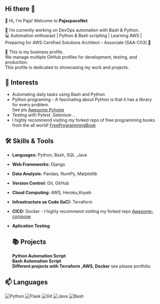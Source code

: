 
## Hi there 👋  

👋 Hi, I'm Paja! Welcome to **PajaspaceNet**.  

🔭 I’m currently working on DevOps automation with Bash & Python.  
💻 Automation enthusiast | Python & Bash scripting | Learning AWS | Preparing for AWS Certified Solutions Architect – Associate (SAA-C03).🌟

💼 This is my business profile.  
We manage multiple GitHub profiles for development, testing, and production.  
This profile is dedicated to showcasing my work and projects. 

  


## 🚀 Interests
- Automating daily tasks using  Bash and Python 
- Python programing - A fascinating  about Python is that it has a library for every problem.<br>
    See pls [Awesome Pyhone](https://github.com/dylanhogg/awesome-python)
- Testing with Pytest ,Selenium ..
- I highly recommend visiting my forked repo of free programming books from the all world! [FreeProgrammingBook](https://github.com/PajaspaceNet/free-programming-books)

## 🛠️ Skills & Tools
- **Languages:** Python, Bash, SQL ,Java
- **Web Frameworks:**  Django
- **Data Analysis:** Pandas, NumPy, Matplotlib
- **Version Control:** Git, GitHub
- **Cloud  Computing:**  AWS, Heroku,Koyeb
- **Infrastructure as Code (IaC):** Terraform
-  **CICD:** Docker -  I highly recommend visiting my forked repo [Awesome-compose](https://github.com/PajaspaceNet/awesome-compose)  
- **Aplication Testing**

  ## 📚 Projects<br>
  **Python Automation Script** <br>
  **Bash Automation Script**<br>
  **Different projects with Terraform ,AWS, Docker**  see please portfolio<br>


<!--
## 📚 Projects
- [To-Do App](https://github.com/YourUsername/todo-app): A simple web-based task manager built with Flask.
- [File Organizer](https://github.com/YourUsername/file-organizer): A Python script to automate file management.
- [Data Analysis](https://github.com/YourUsername/data-analysis): Analysis of COVID-19 data using Pandas and Matplotlib


## 📖 Currently Learning

- Writing cleaner and more efficient Python code.
- Exploring best practices in software development.
- Docker and containerization for Python projects.
- Aplication Testing
- AWS
- Terraform
- Etc


## ✨ Fun Fact
I started coding to automate boring tasks at my last job, and now I can't stop building things!
-->
## 📫 Languages


![Python](https://img.shields.io/badge/Python-3.10-blue)
![Flask](https://img.shields.io/badge/Flask-2.0-green)
![Git](https://img.shields.io/badge/Git-2.30-orange)
![Java](https://img.shields.io/badge/Java-blue)
![Bash](https://img.shields.io/badge/Bash-green)

   

<!--
**pajaspace/pajaspace** is a ✨ _special_ ✨ repository because its `README.md` (this file) appears on your GitHub profile.

Here are some ideas to get you started:

- 🔭 I’m currently working on ...
- 🌱 I’m currently learning ...
- 👯 I’m looking to collaborate on ...
- 🤔 I’m looking for help with ...
- 💬 Ask me about ...
- 📫 How to reach me: ...
- 😄 Pronouns: ...
- ⚡ Fun fact: ...
-->

<!--
**PajaspaceNet/PajaspaceNet** is a ✨ _special_ ✨ repository because its `README.md` (this file) appears on your GitHub profile.

Here are some ideas to get you started:

- 🔭 I’m currently working on ...
- 🌱 I’m currently learning ...
- 👯 I’m looking to collaborate on ...
- 🤔 I’m looking for help with ...
- 💬 Ask me about ...
- 📫 How to reach me: ...
- 😄 Pronouns: ...
- ⚡ Fun fact: ...
-->
